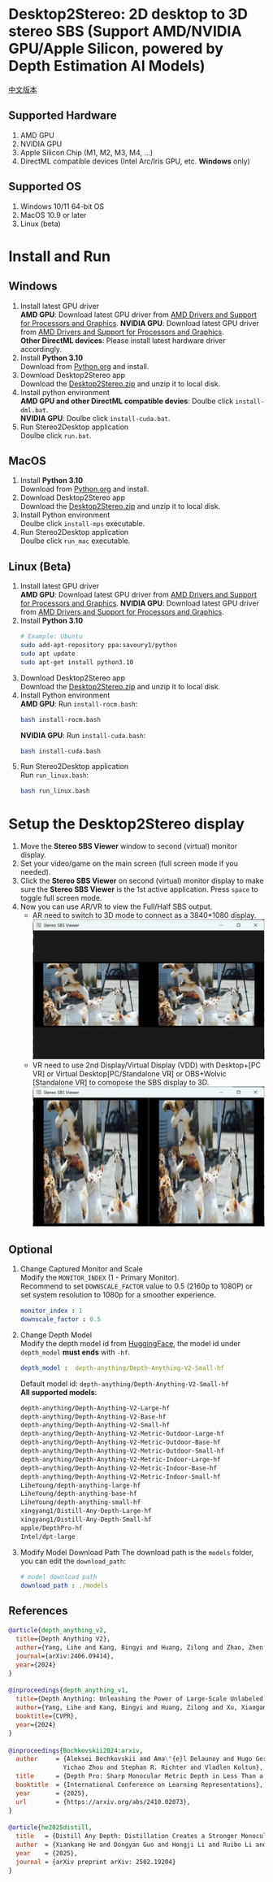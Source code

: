# Desktop2Stereo: 2D desktop to 3D stereo SBS (Support AMD/NVIDIA GPU/Apple Silicon, powered by Depth Estimation AI Models)  
[中文版本](./readmeCN.md)  
## Supported Hardware  
1. AMD GPU  
2. NVIDIA GPU  
3. Apple Silicon Chip (M1, M2, M3, M4, ...)  
4. DirectML compatible devices (Intel Arc/Iris GPU, etc. **Windows** only)
## Supported OS  
1. Windows 10/11 64-bit OS  
2. MacOS 10.9 or later  
3. Linux (beta)  
# Install and Run  
## Windows  
1. Install latest GPU driver  
**AMD GPU**: Download latest GPU driver from [AMD Drivers and Support for Processors and Graphics](https://www.amd.com/en/support/download/drivers.html). 
**NVIDIA GPU**: Download latest GPU driver from [AMD Drivers and Support for Processors and Graphics](https://www.nvidia.com/en-us/geforce/drivers/).  
**Other DirectML devices**: Please install latest hardware driver accordingly.  
1. Install **Python 3.10**  
    Download from [Python.org](https://www.python.org/ftp/python/3.10.11/python-3.10.11-amd64.exe) and install.  
2. Download Desktop2Stereo app  
   Download the [Desktop2Stereo.zip](https://github.com/lc700x/desktop2stereo/releases/latest) and unzip it to local disk.  
3. Install python environment  
    **AMD GPU and other DirectML compatible devies**: Doulbe click `install-dml.bat`.  
    **NVIDIA GPU**: Doulbe click `install-cuda.bat`.  
4. Run Stereo2Desktop application  
    Doulbe click `run.bat`.  
## MacOS 
1. Install **Python 3.10**  
    Download from [Python.org](https://www.python.org/ftp/python/3.10.11/python-3.10.11-macos11.pkg) and install.  
2. Download Desktop2Stereo app  
   Download the [Desktop2Stereo.zip](https://github.com/lc700x/desktop2stereo/releases/latest) and unzip it to local disk.  
3. Install Python environment  
    Doulbe click `install-mps` executable.  
4. Run Stereo2Desktop application  
    Doulbe click `run_mac` executable.  
## Linux (Beta)
1. Install latest GPU driver  
**AMD GPU**: Download latest GPU driver from [AMD Drivers and Support for Processors and Graphics](https://www.amd.com/en/support/download/drivers.html). 
**NVIDIA GPU**: Download latest GPU driver from [AMD Drivers and Support for Processors and Graphics](https://www.nvidia.com/en-us/geforce/drivers/).
1. Install **Python 3.10**  
    ```bash
    # Example: Ubuntu
    sudo add-apt-repository ppa:savoury1/python
    sudo apt update
    sudo apt-get install python3.10
    ```
2. Download Desktop2Stereo app  
   Download the [Desktop2Stereo.zip](https://github.com/lc700x/desktop2stereo/releases/latest) and unzip it to local disk.
3. Install Python environment  
    **AMD GPU**: Run `install-rocm.bash`: 
    ```bash
    bash install-rocm.bash
    ```
    **NVIDIA GPU**: Run `install-cuda.bash`:  
    ```bash
    bash install-cuda.bash
    ```
4. Run Stereo2Desktop application  
    Run `run_linux.bash`:  
    ```bash
    bash run_linux.bash
    ```
# Setup the Desktop2Stereo display  
1. Move the **Stereo SBS Viewer** window to second (virtual) monitor display.  
2. Set your video/game on the main screen (full screen mode if you needed).  
3. Click the **Stereo SBS Viewer** on second (virtual) monitor display to make sure the **Stereo SBS Viewer** is the 1st active application. Press `space` to toggle full screen mode.   
4. Now you can use AR/VR to view the Full/Half SBS output.   
    - AR need to switch to 3D mode to connect as a 3840*1080 display.  
    ![Full-SBS](./assets/FullSBS.png)
    - VR need to use 2nd Display/Virtual Display (VDD) with Desktop+[PC VR] or Virtual Desktop[PC/Standalone VR] or OBS+Wolvic [Standalone VR] to comopose the SBS display to 3D.  
    ![Half-SBS](./assets/HalfSBS.png)
## Optional

1. Change Captured Monitor and Scale  
    Modify the `MONITOR_INDEX` (1 - Primary Monitor).  
    Recommend to set `DOWNSCALE_FACTOR` value to 0.5 (2160p to 1080P) or set system resolution to 1080p for a smoother experience.  
    ```yaml
    monitor_index : 1
    downscale_factor : 0.5
   ```
2. Change Depth Model  
    Modify the depth model id from [HuggingFace](https://huggingface.co/), the model id under `depth_model` **must ends** with `-hf`.  
    ```yaml
    depth_model :  depth-anything/Depth-Anything-V2-Small-hf
    ```
    Default model id: `depth-anything/Depth-Anything-V2-Small-hf`  
    **All supported models**:  
    ```Bash
    depth-anything/Depth-Anything-V2-Large-hf
    depth-anything/Depth-Anything-V2-Base-hf
    depth-anything/Depth-Anything-V2-Small-hf
    depth-anything/Depth-Anything-V2-Metric-Outdoor-Large-hf
    depth-anything/Depth-Anything-V2-Metric-Outdoor-Base-hf
    depth-anything/Depth-Anything-V2-Metric-Outdoor-Small-hf
    depth-anything/Depth-Anything-V2-Metric-Indoor-Large-hf
    depth-anything/Depth-Anything-V2-Metric-Indoor-Base-hf
    depth-anything/Depth-Anything-V2-Metric-Indoor-Small-hf
    LiheYoung/depth-anything-large-hf
    LiheYoung/depth-anything-base-hf
    LiheYoung/depth-anything-small-hf
    xingyang1/Distill-Any-Depth-Large-hf
    xingyang1/Distill-Any-Depth-Small-hf
    apple/DepthPro-hf
    Intel/dpt-large
    ```
3. Modify Model Download Path
   The download path is the `models` folder, you can edit the `download_path`:  
   ```yaml
   # model download path
   download_path : ./models
## References
```BIBTEX
@article{depth_anything_v2,
  title={Depth Anything V2},
  author={Yang, Lihe and Kang, Bingyi and Huang, Zilong and Zhao, Zhen and Xu, Xiaogang and Feng, Jiashi and Zhao, Hengshuang},
  journal={arXiv:2406.09414},
  year={2024}
}

@inproceedings{depth_anything_v1,
  title={Depth Anything: Unleashing the Power of Large-Scale Unlabeled Data}, 
  author={Yang, Lihe and Kang, Bingyi and Huang, Zilong and Xu, Xiaogang and Feng, Jiashi and Zhao, Hengshuang},
  booktitle={CVPR},
  year={2024}
}

@inproceedings{Bochkovskii2024:arxiv,
  author     = {Aleksei Bochkovskii and Ama\"{e}l Delaunoy and Hugo Germain and Marcel Santos and
               Yichao Zhou and Stephan R. Richter and Vladlen Koltun},
  title      = {Depth Pro: Sharp Monocular Metric Depth in Less Than a Second},
  booktitle  = {International Conference on Learning Representations},
  year       = {2025},
  url        = {https://arxiv.org/abs/2410.02073},
}

@article{he2025distill,
  title   = {Distill Any Depth: Distillation Creates a Stronger Monocular Depth Estimator},
  author  = {Xiankang He and Dongyan Guo and Hongji Li and Ruibo Li and Ying Cui and Chi Zhang},
  year    = {2025},
  journal = {arXiv preprint arXiv: 2502.19204}
}

```

